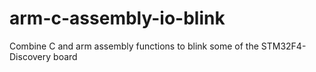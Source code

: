 # arm-c-assembly-io-blink
Combine C and arm assembly functions to blink some of the STM32F4-Discovery board

